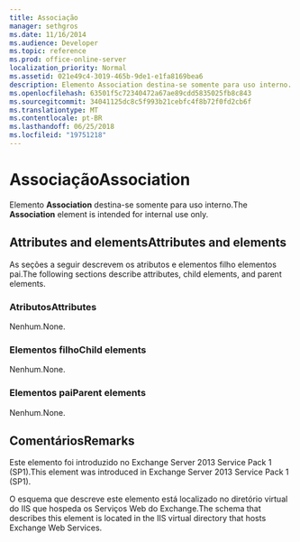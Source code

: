 ```yaml
---
title: Associação
manager: sethgros
ms.date: 11/16/2014
ms.audience: Developer
ms.topic: reference
ms.prod: office-online-server
localization_priority: Normal
ms.assetid: 021e49c4-3019-465b-9de1-e1fa8169bea6
description: Elemento Association destina-se somente para uso interno.
ms.openlocfilehash: 63501f5c72340472a67ae89cdd5835025fb8c843
ms.sourcegitcommit: 34041125dc8c5f993b21cebfc4f8b72f0fd2cb6f
ms.translationtype: MT
ms.contentlocale: pt-BR
ms.lasthandoff: 06/25/2018
ms.locfileid: "19751218"
---
```

# <a name="association"></a><span data-ttu-id="c2b12-103">Associação</span><span class="sxs-lookup"><span data-stu-id="c2b12-103">Association</span></span>

<span data-ttu-id="c2b12-104">Elemento **Association** destina-se somente para uso interno.</span><span class="sxs-lookup"><span data-stu-id="c2b12-104">The **Association** element is intended for internal use only.</span></span> 

## <a name="attributes-and-elements"></a><span data-ttu-id="c2b12-105">Attributes and elements</span><span class="sxs-lookup"><span data-stu-id="c2b12-105">Attributes and elements</span></span>

<span data-ttu-id="c2b12-106">As seções a seguir descrevem os atributos e elementos filho elementos pai.</span><span class="sxs-lookup"><span data-stu-id="c2b12-106">The following sections describe attributes, child elements, and parent elements.</span></span>
  
### <a name="attributes"></a><span data-ttu-id="c2b12-107">Atributos</span><span class="sxs-lookup"><span data-stu-id="c2b12-107">Attributes</span></span>

<span data-ttu-id="c2b12-108">Nenhum.</span><span class="sxs-lookup"><span data-stu-id="c2b12-108">None.</span></span>
  
### <a name="child-elements"></a><span data-ttu-id="c2b12-109">Elementos filho</span><span class="sxs-lookup"><span data-stu-id="c2b12-109">Child elements</span></span>

<span data-ttu-id="c2b12-110">Nenhum.</span><span class="sxs-lookup"><span data-stu-id="c2b12-110">None.</span></span>
  
### <a name="parent-elements"></a><span data-ttu-id="c2b12-111">Elementos pai</span><span class="sxs-lookup"><span data-stu-id="c2b12-111">Parent elements</span></span>

<span data-ttu-id="c2b12-112">Nenhum.</span><span class="sxs-lookup"><span data-stu-id="c2b12-112">None.</span></span>
  
## <a name="remarks"></a><span data-ttu-id="c2b12-113">Comentários</span><span class="sxs-lookup"><span data-stu-id="c2b12-113">Remarks</span></span>

<span data-ttu-id="c2b12-114">Este elemento foi introduzido no Exchange Server 2013 Service Pack 1 (SP1).</span><span class="sxs-lookup"><span data-stu-id="c2b12-114">This element was introduced in Exchange Server 2013 Service Pack 1 (SP1).</span></span>
  
<span data-ttu-id="c2b12-115">O esquema que descreve este elemento está localizado no diretório virtual do IIS que hospeda os Serviços Web do Exchange.</span><span class="sxs-lookup"><span data-stu-id="c2b12-115">The schema that describes this element is located in the IIS virtual directory that hosts Exchange Web Services.</span></span>
  

